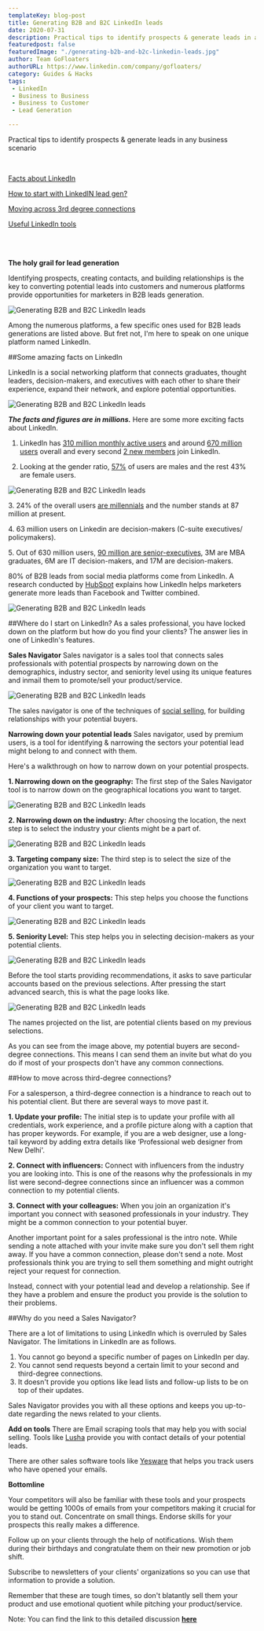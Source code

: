 ```yaml
---
templateKey: blog-post
title: Generating B2B and B2C LinkedIn leads 
date: 2020-07-31
description: Practical tips to identify prospects & generate leads in any business scenario.
featuredpost: false
featuredImage: "./generating-b2b-and-b2c-linkedin-leads.jpg"
author: Team GoFloaters
authorURL: https://www.linkedin.com/company/gofloaters/
category: Guides & Hacks
tags:
 - LinkedIn 
 - Business to Business
 - Business to Customer
 - Lead Generation

---
```


<!--StartFragment-->
Practical tips to identify prospects & generate leads in any business scenario 

<br/>

<a href="#fact">Facts about LinkedIn</a>

<a href="#leadgen">How to start with LinkedIN lead gen?</a>

<a href="#moving">Moving across 3rd degree connections</a>

<a href="#linkedintool">Useful LinkedIn tools</a>

<br/><br/>




**The holy grail for lead generation**

Identifying prospects, creating contacts, and building relationships is the key to converting potential leads into customers and numerous platforms provide opportunities for marketers in B2B leads generation.
<p id="fact"></p>

![Generating B2B and B2C LinkedIn leads](./clip_image002.jpg) 

Among the numerous platforms, a few specific ones used for B2B leads generations are listed above. 
But fret not, I'm here to speak on one unique platform named LinkedIn.

##Some amazing facts on LinkedIn
 
LinkedIn is a social networking platform that connects graduates, thought leaders, decision-makers, and executives with each other to share their experience, expand their network, and explore potential opportunities. 

![Generating B2B and B2C LinkedIn leads](./clip_image004.jpg)

**<em>The facts and figures are in millions.</em>**
Here are some more exciting facts about LinkedIn.

1. LinkedIn has  <a target="_blank" rel="nofollow" href="https://wearesocial.com/blog/2019/10/the-global-state-of-digital-in-october-2019">310 million monthly active users</a> and around  <a target="_blank" rel="nofollow" href="https://news.linkedin.com/about-us#statistics">670 million users</a> overall and every second  <a target="_blank" rel="nofollow" href="https://news.linkedin.com/about-us#statistics">2 new members</a> join LinkedIn.

2. Looking at the gender ratio,  <a target="_blank" rel="nofollow" href="https://wearesocial.com/blog/2019/10/the-global-state-of-digital-in-october-2019">57%</a> of users are males and the rest 43% are female users.

![Generating B2B and B2C LinkedIn leads](./clip_image006.jpg) 


3. 24% of the overall users  <a target="_blank" rel="nofollow" href="https://datareportal.com/reports/digital-2019-global-digital-overview">are millennials</a> and the number stands at 87 million at present.

4. 63 million users on Linkedin are decision-makers (C-suite executives/ policymakers).

5. Out of 630 million users, <a target="_blank" rel="nofollow" href="https://business.linkedin.com/marketing-solutions/audience"> 90 million are senior-executives</a>, 3M are MBA graduates, 6M are IT decision-makers, and 17M are decision-makers.

80% of B2B leads from social media platforms come from LinkedIn. A research conducted by  <a target="_blank" rel="nofollow" href="https://blog.hubspot.com/blog/tabid/6307/bid/30030/LinkedIn-277-More-Effective-for-Lead-Generation-Than-Facebook-Twitter-New-Data.aspx">HubSpot</a> explains how LinkedIn helps marketers generate more leads than Facebook and Twitter combined.


![Generating B2B and B2C LinkedIn leads](./clip_image008.jpg)
<p id="leadgen"></p>

##Where do I start on LinkedIn?
 As a sales professional, you have locked down on the platform but how do you find your clients? The answer lies in one of LinkedIn's features.

 **Sales Navigator**
 Sales navigator is a sales tool that connects sales professionals with potential prospects by narrowing down on the demographics, industry sector, and seniority level using its unique features and inmail them to promote/sell your product/service.

![Generating B2B and B2C LinkedIn leads](./clip_image010.jpg)


 
The sales navigator is one of the techniques of  <a target="_blank" rel="nofollow" href="https://en.wikipedia.org/wiki/Social_selling">social selling</a>, for building relationships with your potential buyers.

 **Narrowing down your potential leads**
 Sales navigator, used by premium users, is a tool for identifying &amp; narrowing the sectors your potential lead might belong to and connect with them.

 Here's a walkthrough on how to narrow down on your potential prospects.

 **1. Narrowing down on the geography:** The first step of the Sales Navigator tool is to narrow down on the geographical locations you want to target. 

![Generating B2B and B2C LinkedIn leads](./clip_image012.jpg)



**2. Narrowing down on the industry:** After choosing the location, the next step is to select the industry your clients might be a part of.

![Generating B2B and B2C LinkedIn leads](./clip_image014.jpg)



**3. Targeting company size:** The third step is to select the size of the organization you want to target. 

![Generating B2B and B2C LinkedIn leads](./clip_image016.jpg)



**4. Functions of your prospects:** This step helps you choose the functions of your client you want to target.

![Generating B2B and B2C LinkedIn leads](./clip_image018.jpg)



**5. Seniority Level:** This step helps you in selecting decision-makers as your potential clients.

![Generating B2B and B2C LinkedIn leads](./clip_image020.jpg)



Before the tool starts providing recommendations, it asks to save particular accounts based on the previous selections.
After pressing the start advanced search, this is what the page looks like.

![Generating B2B and B2C LinkedIn leads](./clip_image022.jpg)



The names projected on the list, are potential clients based on my previous selections.

As you can see from the image above, my potential buyers are second-degree connections. This means I can send them an invite but what do you do if most of your prospects don't have any common connections.

<p id="moving"></p>

##How to move across third-degree connections?

 For a salesperson, a third-degree connection is a hindrance to reach out to his potential client. But there are several ways to move past it.

**1. Update your profile:** The initial step is to update your profile with all credentials, work experience, and a profile picture along with a caption that has proper keywords. For example, if you are a web designer, use a long-tail keyword by adding extra details like &lsquo;Professional web designer from New Delhi'.

**2. Connect with influencers:** Connect with influencers from the industry you are looking into. This is one of the reasons why the professionals in my list were second-degree connections since an influencer was a common connection to my potential clients.

**3. Connect with your colleagues:** When you join an organization it's important you connect with seasoned professionals in your industry. They might be a common connection to your potential buyer. 

Another important point for a sales professional is the intro note. While sending a note attached with your invite make sure you don't sell them right away. If you have a common connection, please don't send a note. Most professionals think you are trying to sell them something and might outright reject your request for connection.

Instead, connect with your potential lead and develop a relationship. See if they have a problem and ensure the product you provide is the solution to their problems. 

<p id="linkedintool"></p>

##Why do you need a Sales Navigator?

There are a lot of limitations to using LinkedIn which is overruled by Sales Navigator. The limitations in LinkedIn are as follows.

<ol style="padding-left:20px"><li> You cannot go beyond a specific number of pages on LinkedIn per day.</li>
<li> You cannot send requests beyond a certain limit to your second and third-degree connections.</li>
<li>  It doesn't provide you options like lead lists and follow-up lists to be on top of their updates.</li>
</ol>
Sales Navigator provides you with all these options and keeps you up-to-date regarding the news related to your clients.

**Add on tools**
There are Email scraping tools that may help you with social selling. Tools like  <a target="_blank" rel="nofollow" href="https://www.lusha.co/">Lusha</a> provide you with contact details of your potential leads. 

There are other sales software tools like  <a target="_blank" rel="nofollow" href="https://www.yesware.com/">Yesware</a> that helps you track users who have opened your emails.

**Bottomline**

Your competitors will also be familiar with these tools and your prospects would be getting 1000s of emails from your competitors making it crucial for you to stand out. Concentrate on small things. Endorse skills for your prospects this really makes a difference.

Follow up on your clients through the help of notifications. Wish them during their birthdays and congratulate them on their new promotion or job shift.

Subscribe to newsletters of your clients' organizations so you can use that information to provide a solution.

Remember that these are tough times, so don't blatantly sell them your product and use emotional quotient while pitching your product/service.

Note: You can find the link to this detailed discussion  <a target="_blank" rel="nofollow" href="https://www.youtube.com/watch?v=-8VaAi0Qk6E&t=202s">**here**</a> 


<!--EndFragment-->
